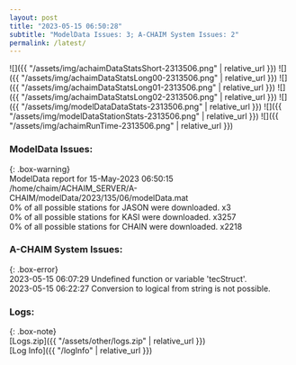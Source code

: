 ```yaml
---
layout: post
title: "2023-05-15 06:50:28"
subtitle: "ModelData Issues: 3; A-CHAIM System Issues: 2"
permalink: /latest/
---
```


![]({{ "/assets/img/achaimDataStatsShort-2313506.png" | relative_url }})
![]({{ "/assets/img/achaimDataStatsLong00-2313506.png" | relative_url }})
![]({{ "/assets/img/achaimDataStatsLong01-2313506.png" | relative_url }})
![]({{ "/assets/img/achaimDataStatsLong02-2313506.png" | relative_url }})
![]({{ "/assets/img/modelDataDataStats-2313506.png" | relative_url }})
![]({{ "/assets/img/modelDataStationStats-2313506.png" | relative_url }})
![]({{ "/assets/img/achaimRunTime-2313506.png" | relative_url }})


### ModelData Issues:  
  
{: .box-warning}  
 ModelData report for 15-May-2023 06:50:15   
 /home/chaim/ACHAIM_SERVER/A-CHAIM/modelData/2023/135/06/modelData.mat   
 0% of all possible stations for JASON were downloaded. x3   
 0% of all possible stations for KASI were downloaded. x3257   
 0% of all possible stations for CHAIN were downloaded. x2218   
  
### A-CHAIM System Issues:  
  
{: .box-error}  
2023-05-15 06:07:29 Undefined function or variable 'tecStruct'.  
2023-05-15 06:22:27 Conversion to logical from string is not possible.  

### Logs:  
  
{: .box-note}  
[Logs.zip]({{ "/assets/other/logs.zip" | relative_url }})  
[Log Info]({{ "/logInfo" | relative_url }})  
